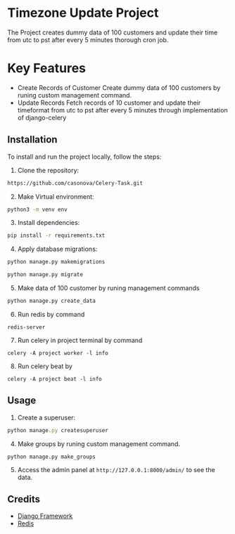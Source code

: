 
# Timezone Update Project


The Project creates dummy data of 100 customers and update their time from utc to pst after every 5 minutes thorough cron job.

# Key Features
- Create Records of Customer Create dummy data of 100 customers by runing custom management command.
- Update Records Fetch records of 10 customer and update their timeformat from utc to pst after every 5 minutes through implementation of django-celery






## Installation
To install and run the project locally, follow the steps:

1. Clone the repository:


```bash
https://github.com/casonova/Celery-Task.git
```
2. Make Virtual environment:

```bash
python3 -m venv env
```  

3. Install dependencies:

```bash
pip install -r requirements.txt
```    
4. Apply database migrations:
```bash
python manage.py makemigrations
```  

```bash
python manage.py migrate
```    
5. Make data of 100 customer by runing management commands
```bash
python manage.py create_data
```
6. Run redis by command
```
redis-server
```
7. Run celery in project terminal by command
```
celery -A project worker -l info
```
8. Run celery beat by 
```
celery -A project beat -l info  
```

 
 
## Usage
1. Create a superuser:

```javascript
python manage.py createsuperuser
```
4. Make groups by runing custom management command.
```
python manage.py make_groups
```

5. Access the admin panel at `http://127.0.0.1:8000/admin/` to see the data.







## Credits

- [Django Framework](https://www.djangoproject.com/)
- [Redis](https://redis.io/)





